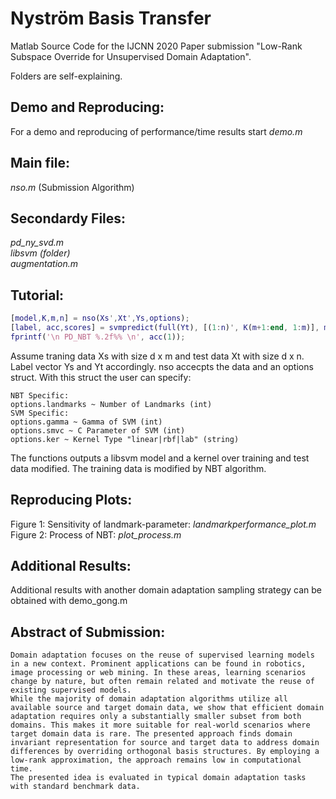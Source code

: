 # Nyström Basis Transfer
Matlab Source Code for the IJCNN 2020 Paper submission "Low-Rank Subspace Override for Unsupervised Domain Adaptation". 

Folders are self-explaining. 

## Demo and Reproducing:
For a demo and reproducing of performance/time results start
_demo.m_

## Main file:
_nso.m_ (Submission Algorithm)

## Secondardy Files:
_pd_ny_svd.m_<br/>
_libsvm (folder)_<br/>
_augmentation.m_
 
## Tutorial:
```matlab 
[model,K,m,n] = nso(Xs',Xt',Ys,options);
[label, acc,scores] = svmpredict(full(Yt), [(1:n)', K(m+1:end, 1:m)], model);
fprintf('\n PD_NBT %.2f%% \n', acc(1));
```
Assume traning data Xs with size d x m and test data Xt with size d x n. Label vector Ys and Yt accordingly. 
nso accecpts the data and an options struct. With this struct the user can specify:
```
NBT Specific:
options.landmarks ~ Number of Landmarks (int)
SVM Specific: 
options.gamma ~ Gamma of SVM (int)
options.smvc ~ C Parameter of SVM (int)
options.ker ~ Kernel Type "linear|rbf|lab" (string)
```
The functions outputs a libsvm model and a kernel over training and test data modified. The training data is modified by NBT algorithm. <br/>
## Reproducing Plots:
Figure 1: Sensitivity of landmark-parameter: _landmarkperformance_plot.m_<br/>
Figure 2: Process of NBT: _plot_process.m_

## Additional Results: 
Additional results with another domain adaptation sampling strategy can be obtained with demo_gong.m 


## Abstract of Submission:
    Domain adaptation focuses on the reuse of supervised learning models in a new context. Prominent applications can be found in robotics, image processing or web mining. In these areas, learning scenarios change by nature, but often remain related and motivate the reuse of existing supervised models.
    While the majority of domain adaptation algorithms utilize all available source and target domain data, we show that efficient domain adaptation requires only a substantially smaller subset from both domains. This makes it more suitable for real-world scenarios where target domain data is rare. The presented approach finds domain invariant representation for source and target data to address domain differences by overriding orthogonal basis structures. By employing a low-rank approximation, the approach remains low in computational time. 
    The presented idea is evaluated in typical domain adaptation tasks with standard benchmark data.

